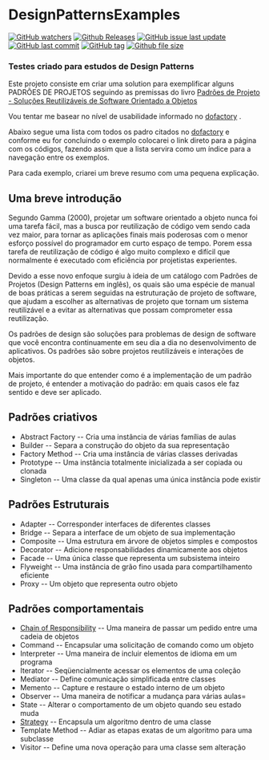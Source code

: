 # DesignPatternsExamples
[![GitHub watchers](https://img.shields.io/github/watchers/badges/shields.svg?style=social&label=Watch)]()
[![Github Releases](https://img.shields.io/github/downloads/atom/atom/latest/total.svg)]()
[![GitHub issue last update](https://img.shields.io/github/issues/detail/last-update/badges/shields/979.svg)]()
[![GitHub last commit](https://img.shields.io/github/last-commit/google/skia.svg)]()
[![GitHub tag](https://img.shields.io/github/tag/expressjs/express.svg)]()
[![Github file size](https://img.shields.io/github/size/webcaetano/craft/build/phaser-craft.min.js.svg)]()

### Testes criado para estudos de Design Patterns

  Este projeto consiste em criar uma solution para exemplificar alguns PADRÕES DE PROJETOS seguindo as premissas do livro [Padrões de Projeto - Soluções Reutilizáveis de Software Orientado a Objetos](https://www.amazon.com.br/Padr%C3%B5es-Projetos-Solu%C3%A7%C3%B5es-Reutiliz%C3%A1veis-Orientados-ebook/dp/B016N8RJUQ)
 
 Vou tentar me basear no nível de usabilidade informado no [dofactory](http://www.dofactory.com/net/design-patterns) .
 
 Abaixo segue uma lista com todos os padro citados no [dofactory](http://www.dofactory.com/net/design-patterns) e conforme eu for concluindo o exemplo colocarei o link direto para a página com os códigos, fazendo assim que a lista servira como um índice para a navegação entre os exemplos.
 
 Para cada exemplo, criarei um breve resumo com uma pequena explicação.

 ## Uma breve introdução
Segundo Gamma (2000), projetar um software orientado a objeto nunca foi uma tarefa fácil, mas a busca por reutilização de código vem sendo cada vez maior, para tornar as aplicações finais mais poderosas com o menor esforço possível do programador em curto espaço de tempo. Porem essa tarefa de reutilização de código é algo muito complexo e difícil que normalmente é executado com eficiência por projetistas experientes.  
  
Devido a esse novo enfoque surgiu à ideia de um catálogo com Padrões de Projetos (Design Patterns em inglês), os quais são uma espécie de manual de boas práticas a serem seguidas na estruturação de projeto de software, que ajudam a escolher as alternativas de projeto que tornam um sistema reutilizável e a evitar as alternativas que possam comprometer essa reutilização. 
  
Os padrões de design são soluções para problemas de design de software que você encontra continuamente em seu dia a dia no desenvolvimento de aplicativos. Os padrões são sobre projetos reutilizáveis e interações de objetos.
  
Mais importante do que entender como é a implementação de um padrão de projeto, é entender a motivação do padrão: em quais casos ele faz sentido e deve ser aplicado.


## Padrões criativos

  * Abstract Factory -- Cria uma instância de várias famílias de aulas
  * Builder -- Separa a construção do objeto da sua representação
  * Factory Method -- Cria uma instância de várias classes derivadas
  * Prototype --	Uma instância totalmente inicializada a ser copiada ou clonada
  * Singleton --	Uma classe da qual apenas uma única instância pode existir  
  
## Padrões Estruturais

  * Adapter --	Corresponder interfaces de diferentes classes
  * Bridge --	Separa a interface de um objeto de sua implementação
  * Composite --	Uma estrutura em árvore de objetos simples e compostos
  * Decorator --	Adicione responsabilidades dinamicamente aos objetos
  * Facade -- Uma única classe que representa um subsistema inteiro
  * Flyweight --	Uma instância de grão fino usada para compartilhamento eficiente
  * Proxy --	Um objeto que representa outro objeto

## Padrões comportamentais

  * [Chain of Responsibility](ChainOfResponsibility) -- Uma maneira de passar um pedido entre uma cadeia de objetos
  * Command -- Encapsular uma solicitação de comando como um objeto
  * Interpreter -- Uma maneira de incluir elementos de idioma em um programa
  * Iterator -- Seqüencialmente acessar os elementos de uma coleção
  * Mediator -- Define comunicação simplificada entre classes
  * Memento --	Capture e restaure o estado interno de um objeto
  * Observer --	Uma maneira de notificar a mudança para várias aulas=
  * State --	Alterar o comportamento de um objeto quando seu estado muda
  * [Strategy](StrategyExemples) --	Encapsula um algoritmo dentro de uma classe
  * Template Method --	Adiar as etapas exatas de um algoritmo para uma subclasse
  * Visitor --	Define uma nova operação para uma classe sem alteração
